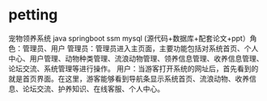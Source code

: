 # petting
宠物领养系统 java springboot ssm mysql (源代码+数据库+配套论文+ppt）角色：管理员、用户  管理员：管理员进入主页面，主要功能包括对系统首页、个人中心、用户管理、动物种类管理、流浪动物管理、领养信息管理、收养信息管理、论坛交流、系统管理等进行操作。  用户：当游客打开系统的网址后，首先看到的就是首页界面。在这里，游客能够看到导航条显示系统首页、流浪动物、收养信息、论坛交流、护养知识、在线客服、个人中心。
